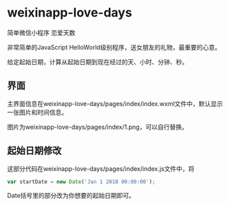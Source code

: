# weixinapp-love-days

简单微信小程序 恋爱天数

非常简单的JavaScript HelloWorld级别程序，送女朋友的礼物，最重要的心意。

给定起始日期，计算从起始日期到现在经过的天、小时、分钟、秒。

## 界面

主界面信息在weixinapp-love-days/pages/index/index.wxml文件中，默认显示一张图片和时间信息。

图片为weixinapp-love-days/pages/index/1.png，可以自行替换。

## 起始日期修改

这部分代码在weixinapp-love-days/pages/index/index.js文件中，将

```javascript
var startDate = new Date('Jan 1 2018 00:00:00');
```

Date括号里的部分改为你想要的起始日期即可。